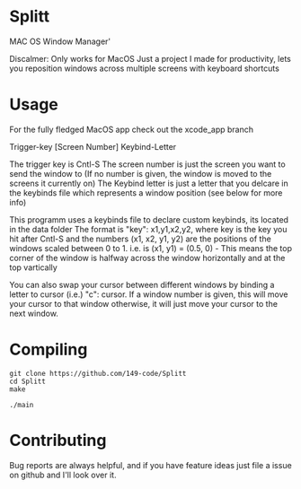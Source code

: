 # Splitt

MAC OS Window Manager'

Discalmer: Only works for MacOS
Just a project I made for productivity, lets you reposition windows across multiple screens with keyboard shortcuts

# Usage
For the fully fledged MacOS app check out the xcode_app branch

Trigger-key \[Screen Number\] Keybind-Letter

The trigger key is Cntl-S
The screen number is just the screen you want to send the window to (If no number is given, the window is moved to the screens it currently on)
The Keybind letter is just a letter that you delcare in the keybinds file which represents a window position (see below for more info)

This programm uses a keybinds file to declare custom keybinds, its located in the data folder
The format is "key": x1,y1,x2,y2, where key is the key you hit after Cntl-S and the numbers (x1, x2, y1, y2) are the positions of the windows scaled between 0 to 1.
i.e. is (x1, y1) = (0.5, 0) - This means the top corner of the window is halfway across the window horizontally and at the top vartically

You can also swap your cursor between different windows by binding a letter to cursor (i.e.) "c": cursor. If a window number is given, this will move your cursor to that window
otherwise, it will just move your cursor to the next window.

# Compiling
    git clone https://github.com/149-code/Splitt
    cd Splitt
    make
    
    ./main

# Contributing

Bug reports are always helpful, and if you have feature ideas just file a issue on github and I'll look over it.
